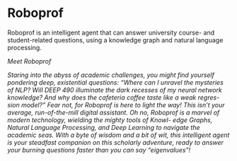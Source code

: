 # Roboprof
Roboprof is an intelligent agent that can answer university course- and student-related questions, using a knowledge graph and natural language processing.

_Meet Roboprof_ 

_Staring into the abyss of academic challenges, you might find yourself pondering deep, existential questions: “Where can I unravel the mysteries of NLP? Will DEEP 490 illuminate the dark recesses of my neural network knowledge? And why does the cafeteria coffee taste like a weak regres- sion model?” Fear not, for Roboprof is here to light the way! This isn’t your average, run-of-the-mill digital assistant. Oh no, Roboprof is a marvel of modern technology, wielding the mighty tools of Knowl- edge Graphs, Natural Language Processing, and Deep Learning to navigate the academic seas. With a byte of wisdom and a bit of wit, this intelligent agent is your steadfast companion on this scholarly adventure, ready to answer your burning questions faster than you can say “eigenvalues”!_
